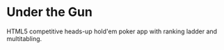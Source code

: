 Under the Gun
=============

HTML5 competitive heads-up hold'em poker app with ranking ladder and multitabling.
